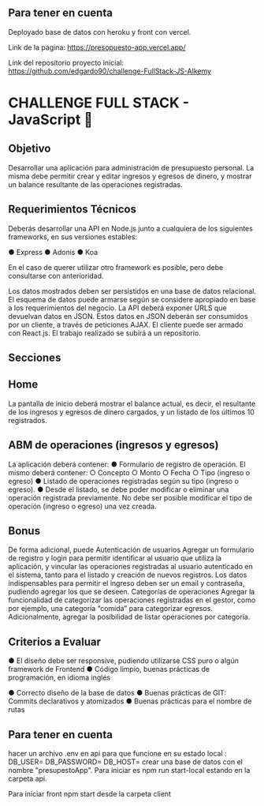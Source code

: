 ##  Para tener en cuenta

Deployado base de datos con heroku y front con vercel.

Link de la pagina:  https://presopuesto-app.vercel.app/

Link del repositorio proyecto inicial: https://github.com/edgardo90/challenge-FullStack-JS-Alkemy


# CHALLENGE FULL STACK - JavaScript 🚀

## Objetivo

Desarrollar una aplicación para administración de presupuesto personal. La misma debe
permitir crear y editar ingresos y egresos de dinero, y mostrar un balance resultante de las
operaciones registradas.

## Requerimientos Técnicos

Deberás desarrollar una API en Node.js junto a cualquiera de los siguientes frameworks,
en sus versiones estables:

● Express
● Adonis
● Koa

En el caso de querer utilizar otro framework es posible, pero debe consultarse con
anterioridad.

Los datos mostrados deben ser persistidos en una base de datos relacional. El esquema de
datos puede armarse según se considere apropiado en base a los requerimientos del
negocio. La API deberá exponer URLS que devuelvan datos en JSON.
Estos datos en JSON deberán ser consumidos por un cliente, a través de peticiones AJAX.
El cliente puede ser armado con React.js.
El trabajo realizado se subirá a un repositorio.

## Secciones

## Home
La pantalla de inicio deberá mostrar el balance actual, es decir, el resultante de los
ingresos y egresos de dinero cargados, y un listado de los últimos 10 registrados.

## ABM de operaciones (ingresos y egresos)
La aplicación deberá contener:
● Formulario de registro de operación. El mismo deberá contener:
○ Concepto
○ Monto
○ Fecha
○ Tipo (ingreso o egreso)
● Listado de operaciones registradas según su tipo (ingreso o egreso).
● Desde el listado, se debe poder modificar o eliminar una operación registrada
previamente. No debe ser posible modificar el tipo de operación (ingreso o
egreso) una vez creada.

## Bonus

De forma adicional, puede
Autenticación de usuarios
Agregar un formulario de registro y login para permitir identificar al usuario que utiliza la
aplicación, y vincular las operaciones registradas al usuario autenticado en el sistema,
tanto para el listado y creación de nuevos registros. Los datos indispensables para permitir
el ingreso deben ser un email y contraseña, pudiendo agregar los que se deseen.
Categorías de operaciones
Agregar la funcionalidad de categorizar las operaciones registradas en el gestor, como por
ejemplo, una categoría “comida” para categorizar egresos. Adicionalmente, agregar la
posibilidad de listar operaciones por categoría.

##  Criterios a Evaluar
● El diseño debe ser responsive, pudiendo utilizarse CSS puro o algún framework
de Frontend
● Código limpio, buenas prácticas de programación, en idioma inglés

● Correcto diseño de la base de datos
● Buenas prácticas de GIT: Commits declarativos y atomizados
● Buenas prácticas para el nombre de rutas

##  Para tener en cuenta

hacer un archivo .env en api para que funcione en su estado local :
DB_USER=
DB_PASSWORD=
DB_HOST=
crear una base de datos con el nombre "presupestoApp".
Para iniciar es npm run start-local estando en la carpeta api.

Para iniciar front npm start desde la carpeta client
